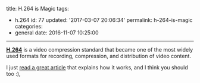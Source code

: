 title: H.264 is Magic
tags:
  - h.264
id: 77
updated: '2017-03-07 20:06:34'
permalink: h-264-is-magic
categories:
  - general
date: 2016-11-07 10:25:00
---


**[H.264](https://en.wikipedia.org/wiki/H.264/MPEG-4_AVC)** is a video compression standard that became one of the most widely used formats for recording, compression, and distribution of video content.

I just [read a great article](https://sidbala.com/h-264-is-magic/) that explains how it works, and I think you should too :)‚


